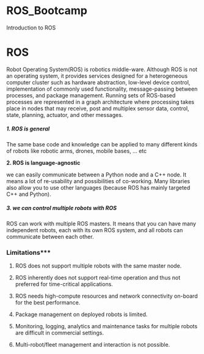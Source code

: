# ROS_Bootcamp
Introduction to ROS 


# ROS

Robot Operating System(ROS) is robotics middle-ware. Although ROS is not an operating system, it provides services designed for a heterogeneous computer cluster such as hardware abstraction, low-level device control, implementation of commonly used functionality, message-passing between processes, and package management. Running sets of ROS-based processes are represented in a graph architecture where processing takes place in nodes that may receive, post and multiplex sensor data, control, state, planning, actuator, and other messages.

#### 

##### 1. ROS is general

The same base code and knowledge can be applied to many different kinds of robots like robotic arms, drones, mobile bases, … etc

**2. ROS is language-agnostic**

we can easily communicate between a Python node and a C++ node. It means a lot of re-usability and possibilities of co-working. Many libraries also allow you to use other languages (because ROS has mainly targeted C++ and Python).

##### 3. we can control multiple robots with ROS

ROS can work with multiple ROS masters. It means that you can have many independent robots, each with its own ROS system, and all robots can communicate between each other.

### Limitations\***

1. ROS does not support multiple robots with the same master node.

2. ROS inherently does not support real-time operation and thus not preferred for time-critical applications.
3. ROS needs high-compute resources and network connectivity on-board for the best performance.
4. Package management on deployed robots is limited.
5. Monitoring, logging, analytics and maintenance tasks for multiple robots are difficult in commercial settings.
6. Multi-robot/fleet management and interaction is not possible.


